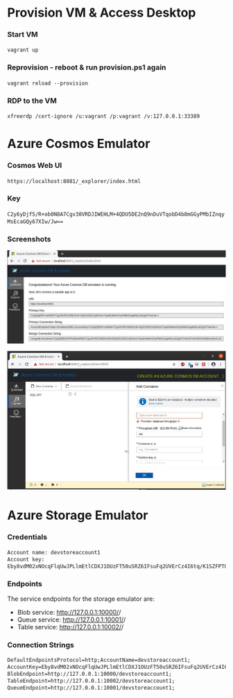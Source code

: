 # Provision VM & Access Desktop

### Start VM

`vagrant up`

### Reprovision - reboot & run provision.ps1 again

`vagrant reload --provision`

### RDP to the VM

`xfreerdp /cert-ignore /u:vagrant /p:vagrant /v:127.0.0.1:33389`

# Azure Cosmos Emulator

### Cosmos Web UI

`https://localhost:8081/_explorer/index.html`

### Key

`C2y6yDjf5/R+ob0N8A7Cgv30VRDJIWEHLM+4QDU5DE2nQ9nDuVTqobD4b8mGGyPMbIZnqyMsEcaGQy67XIw/Jw==`

### Screenshots

![alt text](/imgs/az_cosmos_1.jpg)

![alt text](/imgs/az_cosmos_2.jpg)

# Azure Storage Emulator

### Credentials 

```
Account name: devstoreaccount1
Account key: Eby8vdM02xNOcqFlqUwJPLlmEtlCDXJ1OUzFT50uSRZ6IFsuFq2UVErCz4I6tq/K1SZFPTOtr/KBHBeksoGMGw==
```

### Endpoints

The service endpoints for the storage emulator are:
 - Blob service: http://127.0.0.1:10000/<account-name>/<resource-path>
 - Queue service: http://127.0.0.1:10001/<account-name>/<resource-path>
 - Table service: http://127.0.0.1:10002/<account-name>/<resource-path>


### Connection Strings

 ```
 DefaultEndpointsProtocol=http;AccountName=devstoreaccount1;
AccountKey=Eby8vdM02xNOcqFlqUwJPLlmEtlCDXJ1OUzFT50uSRZ6IFsuFq2UVErCz4I6tq/K1SZFPTOtr/KBHBeksoGMGw==;
BlobEndpoint=http://127.0.0.1:10000/devstoreaccount1;
TableEndpoint=http://127.0.0.1:10002/devstoreaccount1;
QueueEndpoint=http://127.0.0.1:10001/devstoreaccount1;
```